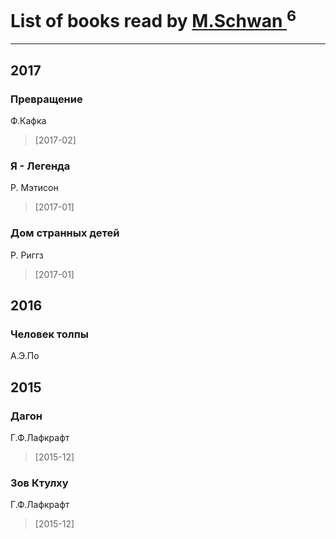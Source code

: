 # List of books read by [M.Schwan ](https://plus.google.com/101892939810731181399)<sup>6</sup>
---

## 2017

### Превращение
Ф.Кафка
> [2017-02] 


### Я - Легенда
Р. Мэтисон
> [2017-01] 


### Дом странных детей
Р. Риггз
> [2017-01] 



## 2016

### Человек толпы
А.Э.По



## 2015

### Дагон
Г.Ф.Лафкрафт
> [2015-12] 


### Зов Ктулху
Г.Ф.Лафкрафт
> [2015-12] 



